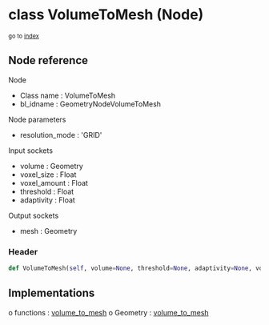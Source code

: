 # class VolumeToMesh (Node)

<sub>go to [index](/docs/index.md)</sub>

## Node reference

Node
 - Class name : VolumeToMesh
 - bl_idname : GeometryNodeVolumeToMesh

Node parameters
 - resolution_mode : 'GRID'

Input sockets
 - volume : Geometry
 - voxel_size : Float
 - voxel_amount : Float
 - threshold : Float
 - adaptivity : Float

Output sockets
 - mesh : Geometry

### Header

``` python
def VolumeToMesh(self, volume=None, threshold=None, adaptivity=None, voxel_amount=None, voxel_size=None, resolution_mode='GRID', node_label=None, node_color=None):
```

## Implementations

o functions : [volume_to_mesh](/docs/GeoNodes_classes/volume_to_mesh.md)
o Geometry : [volume_to_mesh](/docs/GeoNodes_classes/volume_to_mesh.md) 

